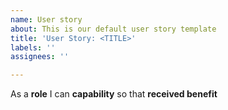 ```yaml
---
name: User story
about: This is our default user story template
title: 'User Story: <TITLE>'
labels: ''
assignees: ''

---
```


As a **role** I can **capability** so that **received benefit**
